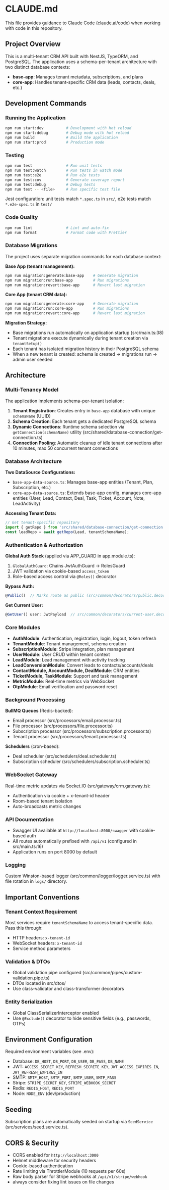 # CLAUDE.md

This file provides guidance to Claude Code (claude.ai/code) when working with code in this repository.

## Project Overview

This is a multi-tenant CRM API built with NestJS, TypeORM, and PostgreSQL. The application uses a schema-per-tenant architecture with two distinct database contexts:
- **base-app**: Manages tenant metadata, subscriptions, and plans
- **core-app**: Handles tenant-specific CRM data (leads, contacts, deals, etc.)

## Development Commands

### Running the Application
```bash
npm run start:dev          # Development with hot reload
npm run start:debug        # Debug mode with hot reload
npm run build              # Build the application
npm run start:prod         # Production mode
```

### Testing
```bash
npm run test               # Run unit tests
npm run test:watch         # Run tests in watch mode
npm run test:e2e           # Run e2e tests
npm run test:cov           # Generate coverage report
npm run test:debug         # Debug tests
npm run test -- <file>     # Run specific test file
```

Jest configuration: unit tests match `*.spec.ts` in `src/`, e2e tests match `*.e2e-spec.ts` in `test/`

### Code Quality
```bash
npm run lint               # Lint and auto-fix
npm run format             # Format code with Prettier
```

### Database Migrations

The project uses separate migration commands for each database context:

**Base App (tenant management):**
```bash
npm run migration:generate:base-app    # Generate migration
npm run migration:run:base-app         # Run migrations
npm run migration:revert:base-app      # Revert last migration
```

**Core App (tenant CRM data):**
```bash
npm run migration:generate:core-app    # Generate migration
npm run migration:run:core-app         # Run migrations
npm run migration:revert:core-app      # Revert last migration
```

**Migration Strategy:**
- Base migrations run automatically on application startup (src/main.ts:38)
- Tenant migrations execute dynamically during tenant creation via `tenantSetup()`
- Each tenant has isolated migration history in their PostgreSQL schema
- When a new tenant is created: schema is created → migrations run → admin user seeded

## Architecture

### Multi-Tenancy Model

The application implements schema-per-tenant isolation:

1. **Tenant Registration**: Creates entry in `base-app` database with unique `schemaName` (UUID)
2. **Schema Creation**: Each tenant gets a dedicated PostgreSQL schema
3. **Dynamic Connections**: Runtime schema selection via `getConnection(schemaName)` utility (src/shared/database-connection/get-connection.ts)
4. **Connection Pooling**: Automatic cleanup of idle tenant connections after 10 minutes, max 50 concurrent tenant connections

### Database Architecture

**Two DataSource Configurations:**
- `base-app-data-source.ts`: Manages base-app entities (Tenant, Plan, Subscription, etc.)
- `core-app-data-source.ts`: Extends base-app config, manages core-app entities (User, Lead, Contact, Deal, Task, Ticket, Account, Note, LeadActivity)

**Accessing Tenant Data:**
```typescript
// Get tenant-specific repository
import { getRepo } from 'src/shared/database-connection/get-connection';
const leadRepo = await getRepo(Lead, tenantSchemaName);
```

### Authentication & Authorization

**Global Auth Stack** (applied via APP_GUARD in app.module.ts):
1. `GlobalAuthGuard`: Chains JwtAuthGuard → RolesGuard
2. JWT validation via cookie-based `access_token`
3. Role-based access control via `@Roles()` decorator

**Bypass Auth:**
```typescript
@Public()  // Marks route as public (src/common/decorators/public.decorator.ts)
```

**Get Current User:**
```typescript
@GetUser() user: JwtPayload  // src/common/decorators/current-user.decorator.ts
```

### Core Modules

- **AuthModule**: Authentication, registration, login, logout, token refresh
- **TenantModule**: Tenant management, schema creation
- **SubscriptionModule**: Stripe integration, plan management
- **UserModule**: User CRUD within tenant context
- **LeadModule**: Lead management with activity tracking
- **LeadConversionModule**: Convert leads to contacts/accounts/deals
- **ContactModule, AccountModule, DealModule**: CRM entities
- **TicketModule, TaskModule**: Support and task management
- **MetricModule**: Real-time metrics via WebSocket
- **OtpModule**: Email verification and password reset

### Background Processing

**BullMQ Queues** (Redis-backed):
- Email processor (src/processors/email.processor.ts)
- File processor (src/processors/file.processor.ts)
- Subscription processor (src/processors/subscription.processor.ts)
- Tenant processor (src/processors/tenant.processor.ts)

**Schedulers** (cron-based):
- Deal scheduler (src/schedulers/deal.scheduler.ts)
- Subscription scheduler (src/schedulers/subscription.scheduler.ts)

### WebSocket Gateway

Real-time metric updates via Socket.IO (src/gateway/crm.gateway.ts):
- Authentication via cookie + x-tenant-id header
- Room-based tenant isolation
- Auto-broadcasts metric changes

### API Documentation

- Swagger UI available at `http://localhost:8000/swagger` with cookie-based auth
- All routes automatically prefixed with `/api/v1` (configured in src/main.ts:16)
- Application runs on port 8000 by default

### Logging

Custom Winston-based logger (src/common/logger/logger.service.ts) with file rotation in `logs/` directory.

## Important Conventions

### Tenant Context Requirement

Most services require `tenantSchemaName` to access tenant-specific data. Pass this through:
- HTTP headers: `x-tenant-id`
- WebSocket headers: `x-tenant-id`
- Service method parameters

### Validation & DTOs

- Global validation pipe configured (src/common/pipes/custom-validation.pipe.ts)
- DTOs located in src/dtos/
- Use class-validator and class-transformer decorators

### Entity Serialization

- Global ClassSerializerInterceptor enabled
- Use `@Exclude()` decorator to hide sensitive fields (e.g., passwords, OTPs)

## Environment Configuration

Required environment variables (see .env):
- Database: `DB_HOST`, `DB_PORT`, `DB_USER`, `DB_PASS`, `DB_NAME`
- JWT: `ACCESS_SECRET_KEY`, `REFRESH_SECRETE_KEY`, `JWT_ACCESS_EXPIRES_IN`, `JWT_REFRESH_EXPIRES_IN`
- SMTP: `SMTP_HOST`, `SMTP_PORT`, `SMTP_USER`, `SMTP_PASS`
- Stripe: `STRIPE_SECRET_KEY`, `STRIPE_WEBHOOK_SECRET`
- Redis: `REDIS_HOST`, `REDIS_PORT`
- Node: `NODE_ENV` (dev/production)

## Seeding

Subscription plans are automatically seeded on startup via `SeedService` (src/services/seed.service.ts).

## CORS & Security

- CORS enabled for `http://localhost:3000`
- Helmet middleware for security headers
- Cookie-based authentication
- Rate limiting via ThrottlerModule (10 requests per 60s)
- Raw body parser for Stripe webhooks at `/api/v1/stripe/webhook`
- always consider fixing lint issues on file changes